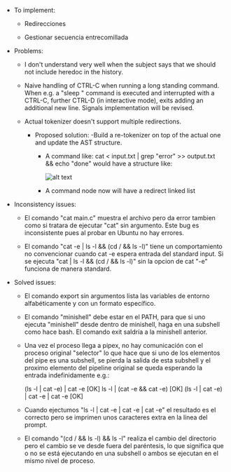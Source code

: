 
* To implement:

	- Redirecciones

	- Gestionar secuencia entrecomillada


* Problems:

	- I don't understand very well when the subject says that we should not include heredoc in the history.

	- Naive handling of CTRL-C when running a long standing command. When e.g. a "sleep <seconds>" command is executed and interrupted with a CTRL-C, further CTRL-D (in interactive mode), exits adding an additional new line. Signals implementation will be revised.

	- Actual tokenizer doesn't support multiple redirections.

		+ Proposed solution:
			-Build a re-tokenizer on top of the actual one and update the AST structure.

			- A command like: cat < input.txt | grep "error" >> output.txt && echo "done" would have a structure like:

				![alt text](https://github.com/juandfloresm/minishare/blob/d280cd03d52180b5d4134df3951b1f946d357e49/resources/red.png)

			- A command node now will have a redirect linked list


* Inconsistency issues:

	- El comando "cat main.c" muestra el archivo pero da error tambien como si tratara de ejecutar "cat" sin argumento. Este bug es inconsistente pues al probar en Ubuntu no hay errores.

	- El comando "cat -e | ls -l && (cd / && ls -l)" tiene un comportamiento no convencionar cuando cat -e espera entrada del standard input. Si se ejecuta "cat | ls -l && (cd / && ls -l)" sin la opcion de cat "-e" funciona de manera standard.


* Solved issues:

	- El comando export sin argumentos lista las variables de entorno alfabéticamente y con un formato específico.

	- El comando "minishell" debe estar en el PATH, para que si uno ejecuta "minishell" desde dentro de minishell, haga en una subshell como hace bash. El comando exit saldría a la minishell anterior.

	- Una vez el proceso llega a pipex, no hay comunicación con el proceso original "selector" lo que hace que si uno de los elementos del pipe es una subshell, se pierda la salida de esta subshell y el proximo elemento del pipeline original se queda esperando la entrada indefinidamente e.g.:

		(ls -l | cat -e) | cat -e						[OK]
		ls -l | (cat -e && cat -e)						[OK]
		(ls -l | cat -e) | cat -e | cat -e				[OK]

	- Cuando ejectumos "ls -l | cat -e | cat -e | cat -e" el resultado es el correcto pero se imprimen unos caracteres extra en la línea del prompt.

	- El comando "(cd / && ls -l) && ls -l" realiza el cambio del directorio pero el cambio se ve desde fuera del paréntesis, lo que significa que o no se está ejecutando en una subshell o ambos se ejecutan en el mismo nivel de proceso.
